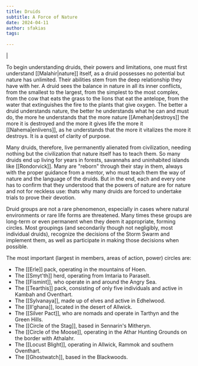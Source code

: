 ```yaml
---
title: Druids
subtitle: A Force of Nature
date: 2024-04-11
author: sfakias
tags:
   
---
```

|

To begin understanding druids, their powers and limitations, one must first understand [[Malahir|nature]] itself, as a druid possesses no potential but nature has unlimited. Their abilities stem from the deep relationship they have with her. A druid sees the balance in nature in all its inner conflicts, from the smallest to the largest, from the simplest to the most complex, from the cow that eats the grass to the lions that eat the antelope, from the water that extinguishes the fire to the plants that give oxygen. The better a druid understands nature, the better he understands what he can and must do, the more he understands that the more nature [[Amehan|destroys]] the more it is destroyed and the more it gives life the more it [[Nahema|enlivens]], as he understands that the more it vitalizes the more it destroys. It is a quest of clarity of purpose.

Many druids, therefore, live permanently alienated from civilization, needing nothing but the civilization that nature itself has to teach them. So many druids end up living for years in forests, savannahs and uninhabited islands like [[Rondorvick]]. Many are "reborn" through their stay in them, always with the proper guidance from a mentor, who must teach them the way of nature and the language of the druids. But in the end, each and every one has to confirm that they understood that the powers of nature are for nature and not for reckless use: thats why many druids are forced to undertake trials to prove their devotion.

Druid groups are not a rare phenomenon, especially in cases where natural environments or rare life forms are threatened. Many times these groups are long-term or even permanent when they deem it appropriate, forming circles. Most groupings (and secondarily though not negligibly, most individual druids), recognize the decisions of the Storm Swarm and implement them, as well as participate in making those decisions when possible.

The most important (largest in members, areas of action, power) circles are:

- The [[Erle]] pack, operating in the mountains of Hoen.
- The [[Smyt'th]] herd, operating from Imtaria to Paraselt.
- The [[Fismint]], who operate in and around the Angry Sea.
- The [[Tearthis]] pack, consisting of only five individuals and active in Kambah and Oventhart.
- The [[Sylvanaya]], made up of elves and active in Edhelwood.
- The [[Il'ghana]], located in the desert of Allwick.
- The [[Silver Pact]], who are nomads and operate in Tarthyn and the Green Hills.
- The [[Circle of the Stag]], based in Sennarin's Mitheryn.
- The [[Circle of the Moose]], operating in the Athar Hunting Grounds on the border with Athalahr.
- The [[Locust Blight]], operating in Allwick, Rammok and southern Oventhart.
- The [[Ghostwatch]], based in the Blackwoods.
